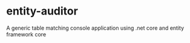 # entity-auditor
A generic table matching console application using .net core and entity framework core
